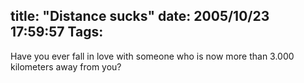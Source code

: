 title: "Distance sucks"
date: 2005/10/23 17:59:57
Tags: 
---
Have you ever fall in love with someone who is now more than 3.000 kilometers away from you? <br/><br/>

